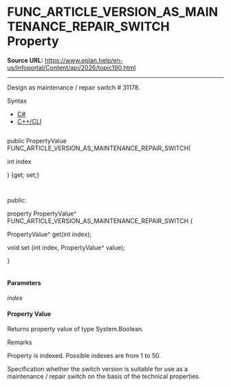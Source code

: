 # FUNC_ARTICLE_VERSION_AS_MAINTENANCE_REPAIR_SWITCH Property

**Source URL:** https://www.eplan.help/en-us/Infoportal/Content/api/2026/topic190.html

---

Design as maintenance / repair switch # 31178.

Syntax

- [C#](#i-syntax-CS)
- [C++/CLI](#i-syntax-CPP2005)

```
```
public PropertyValue FUNC_ARTICLE_VERSION_AS_MAINTENANCE_REPAIR_SWITCH( 

   int index

) {get; set;}
```
```

```
```
public:

property PropertyValue^ FUNC_ARTICLE_VERSION_AS_MAINTENANCE_REPAIR_SWITCH {

   PropertyValue^ get(int index);

   void set (int index, PropertyValue^ value);

}
```
```

#### Parameters

*index*

#### Property Value

Returns property value of type System.Boolean.

Remarks

Property is indexed. Possible indexes are from 1 to 50.

Specification whether the switch version is suitable for use as a maintenance / repair switch on the basis of the technical properties.
